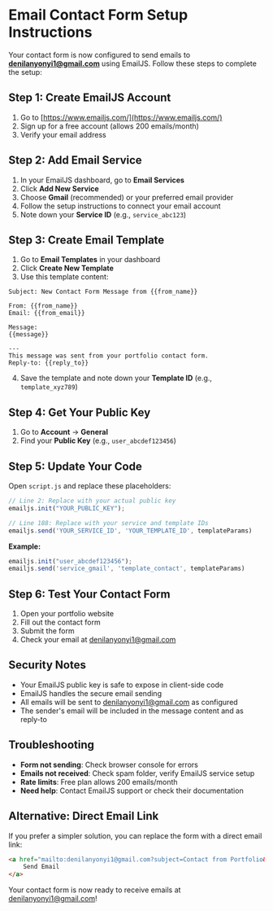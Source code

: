 # Email Contact Form Setup Instructions

Your contact form is now configured to send emails to **denilanyonyi1@gmail.com** using EmailJS. Follow these steps to complete the setup:

## Step 1: Create EmailJS Account

1. Go to [https://www.emailjs.com/](https://www.emailjs.com/)
2. Sign up for a free account (allows 200 emails/month)
3. Verify your email address

## Step 2: Add Email Service

1. In your EmailJS dashboard, go to **Email Services**
2. Click **Add New Service**
3. Choose **Gmail** (recommended) or your preferred email provider
4. Follow the setup instructions to connect your email account
5. Note down your **Service ID** (e.g., `service_abc123`)

## Step 3: Create Email Template

1. Go to **Email Templates** in your dashboard
2. Click **Create New Template**
3. Use this template content:

```
Subject: New Contact Form Message from {{from_name}}

From: {{from_name}}
Email: {{from_email}}

Message:
{{message}}

---
This message was sent from your portfolio contact form.
Reply-to: {{reply_to}}
```

4. Save the template and note down your **Template ID** (e.g., `template_xyz789`)

## Step 4: Get Your Public Key

1. Go to **Account** → **General**
2. Find your **Public Key** (e.g., `user_abcdef123456`)

## Step 5: Update Your Code

Open `script.js` and replace these placeholders:

```javascript
// Line 2: Replace with your actual public key
emailjs.init("YOUR_PUBLIC_KEY");

// Line 188: Replace with your service and template IDs
emailjs.send('YOUR_SERVICE_ID', 'YOUR_TEMPLATE_ID', templateParams)
```

**Example:**
```javascript
emailjs.init("user_abcdef123456");
emailjs.send('service_gmail', 'template_contact', templateParams)
```

## Step 6: Test Your Contact Form

1. Open your portfolio website
2. Fill out the contact form
3. Submit the form
4. Check your email at denilanyonyi1@gmail.com

## Security Notes

- Your EmailJS public key is safe to expose in client-side code
- EmailJS handles the secure email sending
- All emails will be sent to denilanyonyi1@gmail.com as configured
- The sender's email will be included in the message content and as reply-to

## Troubleshooting

- **Form not sending**: Check browser console for errors
- **Emails not received**: Check spam folder, verify EmailJS service setup
- **Rate limits**: Free plan allows 200 emails/month
- **Need help**: Contact EmailJS support or check their documentation

## Alternative: Direct Email Link

If you prefer a simpler solution, you can replace the form with a direct email link:

```html
<a href="mailto:denilanyonyi1@gmail.com?subject=Contact from Portfolio&body=Hi Denil,%0D%0A%0D%0A">
    Send Email
</a>
```

Your contact form is now ready to receive emails at denilanyonyi1@gmail.com!
